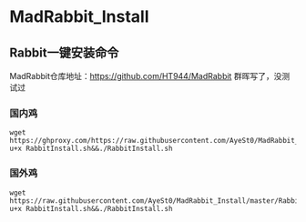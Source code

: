 # MadRabbit_Install


## Rabbit一键安装命令
MadRabbit仓库地址：https://github.com/HT944/MadRabbit
群晖写了，没测试过
### 国内鸡
```shell
wget https://ghproxy.com/https://raw.githubusercontent.com/AyeSt0/MadRabbit_Install/master/RabbitInstall.sh&&chmod u+x RabbitInstall.sh&&./RabbitInstall.sh
```
### 国外鸡
```shell
wget https://raw.githubusercontent.com/AyeSt0/MadRabbit_Install/master/RabbitInstall.sh&&chmod u+x RabbitInstall.sh&&./RabbitInstall.sh
```
